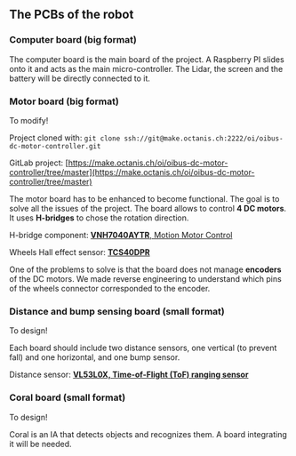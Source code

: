 ## The PCBs of the robot

### Computer board (big format)
The computer board is the main board of the project. A Raspberry PI slides onto it and acts as the main micro-controller. The Lidar, the screen and the battery will be directly connected to it.

### Motor board (big format)

To modify!

Project cloned with: `git clone ssh://git@make.octanis.ch:2222/oi/oibus-dc-motor-controller.git`

GitLab project: [https://make.octanis.ch/oi/oibus-dc-motor-controller/tree/master](https://make.octanis.ch/oi/oibus-dc-motor-controller/tree/master)

The motor board has to be enhanced to become functional. The goal is to solve all the issues of the project. The board allows to control __4 DC motors__. It uses __H-bridges__ to chose the rotation direction.

H-bridge component: [__VNH7040AYTR__, Motion Motor Control](https://www.arrow.com/en/products/vnh7040aytr/stmicroelectronics?utm_campaign=octopart_2018&utm_currency=USD&utm_keyword=VNH7040AYTR&utm_medium=aggregator&utm_content=inv_listing&utm_source=octopart)

Wheels Hall effect sensor: [__TCS40DPR__](../datasheets/TCS40DPR_hall_sensor.pdf)

One of the problems to solve is that the board does not manage __encoders__ of the DC motors. We made reverse engineering to understand which pins of the wheels connector corresponded to the encoder.

### Distance and bump sensing board (small format)

To design!

Each board should include two distance sensors, one vertical (to prevent fall) and one horizontal, and one bump sensor.

Distance sensor: [__VL53L0X, Time-of-Flight (ToF) ranging sensor__](https://www.st.com/en/mems-and-sensors/proximity-sensors.html#products)

### Coral board (small format)

To design!

Coral is an IA that detects objects and recognizes them. A board integrating it will be needed.
